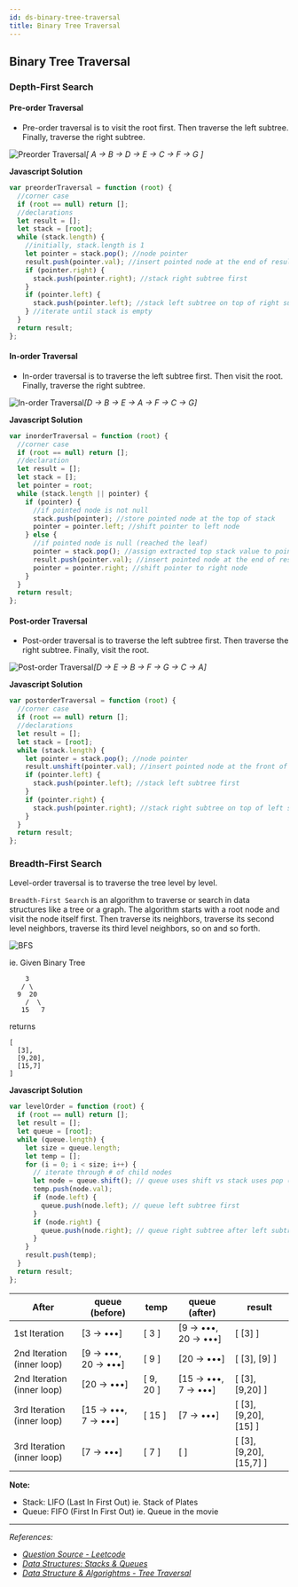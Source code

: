 ```yaml
---
id: ds-binary-tree-traversal
title: Binary Tree Traversal
---
```


## Binary Tree Traversal

### Depth-First Search

#### Pre-order Traversal

- Pre-order traversal is to visit the root first.
  Then traverse the left subtree.
  Finally, traverse the right subtree.

![Preorder Traversal](/img/preorder_traversal.jpg)_[ A → B → D → E → C → F → G ]_

**Javascript Solution**

```javascript
var preorderTraversal = function (root) {
  //corner case
  if (root == null) return [];
  //declarations
  let result = [];
  let stack = [root];
  while (stack.length) {
    //initially, stack.length is 1
    let pointer = stack.pop(); //node pointer
    result.push(pointer.val); //insert pointed node at the end of result
    if (pointer.right) {
      stack.push(pointer.right); //stack right subtree first
    }
    if (pointer.left) {
      stack.push(pointer.left); //stack left subtree on top of right subtree
    } //iterate until stack is empty
  }
  return result;
};
```

#### In-order Traversal

- In-order traversal is to traverse the left subtree first.
  Then visit the root.
  Finally, traverse the right subtree.

![In-order Traversal](/img/inorder_traversal.jpg)_[D → B → E → A → F → C → G]_

**Javascript Solution**

```javascript
var inorderTraversal = function (root) {
  //corner case
  if (root == null) return [];
  //declaration
  let result = [];
  let stack = [];
  let pointer = root;
  while (stack.length || pointer) {
    if (pointer) {
      //if pointed node is not null
      stack.push(pointer); //store pointed node at the top of stack
      pointer = pointer.left; //shift pointer to left node
    } else {
      //if pointed node is null (reached the leaf)
      pointer = stack.pop(); //assign extracted top stack value to pointer
      result.push(pointer.val); //insert pointed node at the end of result
      pointer = pointer.right; //shift pointer to right node
    }
  }
  return result;
};
```

#### Post-order Traversal

- Post-order traversal is to traverse the left subtree first.
  Then traverse the right subtree.
  Finally, visit the root.

![Post-order Traversal](/img/postorder_traversal.jpg)_[D → E → B → F → G → C → A]_

**Javascript Solution**

```javascript
var postorderTraversal = function (root) {
  //corner case
  if (root == null) return [];
  //declarations
  let result = [];
  let stack = [root];
  while (stack.length) {
    let pointer = stack.pop(); //node pointer
    result.unshift(pointer.val); //insert pointed node at the front of result
    if (pointer.left) {
      stack.push(pointer.left); //stack left subtree first
    }
    if (pointer.right) {
      stack.push(pointer.right); //stack right subtree on top of left subtree
    }
  }
  return result;
};
```

### Breadth-First Search

Level-order traversal is to traverse the tree level by level.

`Breadth-First Search` is an algorithm to traverse or search in data structures like a tree or a graph. The algorithm starts with a root node and visit the node itself first. Then traverse its neighbors, traverse its second level neighbors, traverse its third level neighbors, so on and so forth.

![BFS](/img/bfs.png)

ie. Given Binary Tree

```
    3
   / \
  9  20
    /  \
   15   7
```

returns

```
[
  [3],
  [9,20],
  [15,7]
]
```

**Javascript Solution**

```javascript
var levelOrder = function (root) {
  if (root == null) return [];
  let result = [];
  let queue = [root];
  while (queue.length) {
    let size = queue.length;
    let temp = [];
    for (i = 0; i < size; i++) {
      // iterate through # of child nodes
      let node = queue.shift(); // queue uses shift vs stack uses pop (see Note)
      temp.push(node.val);
      if (node.left) {
        queue.push(node.left); // queue left subtree first
      }
      if (node.right) {
        queue.push(node.right); // queue right subtree after left subtree
      }
    }
    result.push(temp);
  }
  return result;
};
```

| After                      | queue (before)      | temp      | queue (after)       | result                  |
| -------------------------- | ------------------- | --------- | ------------------- | ----------------------- |
| 1st Iteration              | [3 → •••]           | [ 3 ]     | [9 → •••, 20 → •••] | [ [3] ]                 |
| 2nd Iteration (inner loop) | [9 → •••, 20 → •••] | [ 9 ]     | [20 → •••]          | [ [3], [9] ]            |
| 2nd Iteration (inner loop) | [20 → •••]          | [ 9, 20 ] | [15 → •••, 7 → •••] | [ [3], [9,20] ]         |
| 3rd Iteration (inner loop) | [15 → •••, 7 → •••] | [ 15 ]    | [7 → •••]           | [ [3], [9,20], [15] ]   |
| 3rd Iteration (inner loop) | [7 → •••]           | [ 7 ]     | [ ]                 | [ [3], [9,20], [15,7] ] |

**Note:**

- Stack: LIFO (Last In First Out) ie. Stack of Plates
- Queue: FIFO (First In First Out) ie. Queue in the movie

---

_References:_

- _[Question Source - Leetcode](https://leetcode.com/explore/learn/card/data-structure-tree/134/traverse-a-tree/)_
- _[Data Structures: Stacks & Queues](https://www.youtube.com/watch?v=wjI1WNcIntg)_
- _[Data Structure & Algorightms - Tree Traversal](https://www.tutorialspoint.com/data_structures_algorithms/tree_traversal.htm)_
